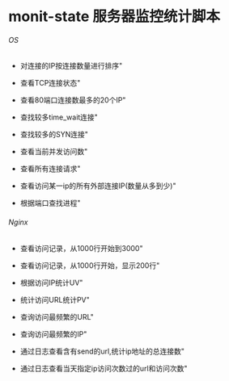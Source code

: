 # monit-state 服务器监控统计脚本


###### OS

* 对连接的IP按连接数量进行排序"

* 查看TCP连接状态"

* 查看80端口连接数最多的20个IP"

* 查找较多time_wait连接"

* 查找较多的SYN连接"

* 查看当前并发访问数"

* 查看所有连接请求"

* 查看访问某一ip的所有外部连接IP(数量从多到少)"

* 根据端口查找进程"


###### Nginx

* 查看访问记录，从1000行开始到3000"

* 查看访问记录，从1000行开始，显示200行"

* 根据访问IP统计UV"

* 统计访问URL统计PV"

* 查询访问最频繁的URL"

* 查询访问最频繁的IP"

* 通过日志查看含有send的url,统计ip地址的总连接数"

* 通过日志查看当天指定ip访问次数过的url和访问次数"
